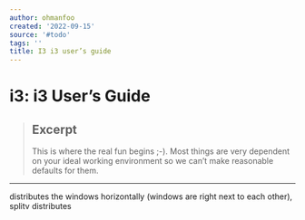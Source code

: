 ```yaml
---
author: ohmanfoo
created: '2022-09-15'
source: '#todo'
tags: ''
title: I3 i3 user’s guide
---
```


# i3: i3 User’s Guide

> ## Excerpt
> This is where the real fun begins ;-). Most things are very dependent on your
ideal working environment so we can’t make reasonable defaults for them.

---
distributes the windows horizontally (windows are right next to each other), splitv distributes